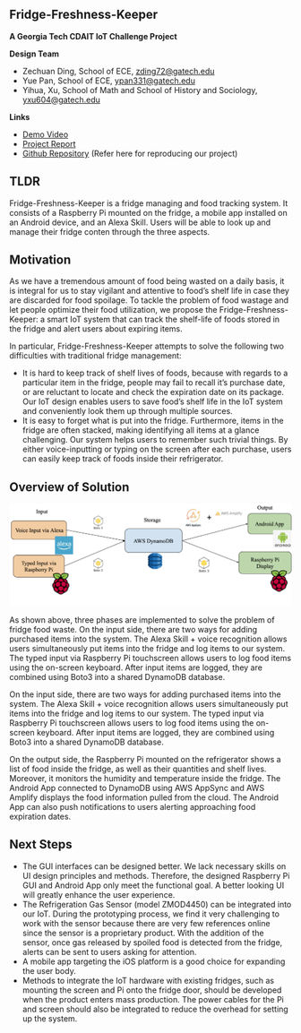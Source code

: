 ## Fridge-Freshness-Keeper

**A Georgia Tech CDAIT IoT Challenge Project**

**Design Team**
- Zechuan Ding, School of ECE, zding72@gatech.edu
- Yue Pan, School of ECE, ypan331@gatech.edu
- Yihua, Xu, School of Math and School of History and Sociology, yxu604@gatech.edu

**Links**
- [Demo Video](https://youtu.be/w1Gjtki0x8E)
- [Project Report](https://docs.google.com/document/d/1jFisFSvs9kEznSA4-92oM_S1GHq3HtN5IAoPb1JMBIw/edit?usp=sharing)
- [Github Repository](https://github.com/CPA872/Fridge-Freshness-Keeper)  (Refer here for reproducing our project)

## TLDR

Fridge-Freshness-Keeper is a fridge managing and food tracking system. It consists of a Raspberry Pi mounted on the fridge, a mobile app installed on an Android device, and an Alexa Skill. Users will be able to look up and manage their fridge conten through the three aspects. 

## Motivation

As we have a tremendous amount of food being wasted on a daily basis, it is integral for us to stay vigilant and attentive to food’s shelf life in case they are discarded for food spoilage. To tackle the problem of food wastage and let people optimize their food utilization, we propose the Fridge-Freshness-Keeper: a smart IoT system that can track the shelf-life of foods stored in the fridge and alert users about expiring items. 

In particular, Fridge-Freshness-Keeper attempts to solve the following two difficulties with traditional fridge management:
- It is hard to keep track of shelf lives of foods, because with regards to a particular item in the fridge, people may fail to recall it’s purchase date, or are reluctant to locate and check the expiration date on its package. Our IoT design enables users to save food’s shelf life in the IoT system and conveniently look them up through multiple sources.
- It is easy to forget what is put into the fridge. Furthermore, items in the fridge are often stacked, making identifying all items at a glance challenging. Our system helps users to remember such trivial things. By either voice-inputting or typing on the screen after each purchase, users can easily keep track of foods inside their refrigerator. 

## Overview of Solution
<img src="gh_rsc/sol.png" alt="solution overview" class="inline"/>
<!-- ![solution overview](https://github.com/CPA872/Fridge-Freshness-Keeper/blob/main/gh_rsc/sol.png) -->

As shown above, three phases are implemented to solve the problem of fridge food waste. On the input side, there are two ways for adding purchased items into the system. The Alexa Skill + voice recognition allows users simultaneously put items into the fridge and log items to our system. The typed input via Raspberry Pi touchscreen allows users to log food items using the on-screen keyboard. After input items are logged, they are combined using Boto3 into a shared DynamoDB database. 

On the input side, there are two ways for adding purchased items into the system. The Alexa Skill + voice recognition allows users simultaneously put items into the fridge and log items to our system. The typed input via Raspberry Pi touchscreen allows users to log food items using the on-screen keyboard. After input items are logged, they are combined using Boto3 into a shared DynamoDB database. 

On the output side, the Raspberry Pi mounted on the refrigerator shows a list of food inside the fridge, as well as their quantities and shelf lives. Moreover, it monitors the humidity and temperature inside the fridge. The Android App connected to DynamoDB using AWS AppSync and AWS Amplify displays the food information pulled from the cloud. The Android App can also push notifications to users alerting approaching food expiration dates. 

## Next Steps
- The GUI interfaces can be designed better. We lack necessary skills on UI design principles and methods. Therefore, the designed Raspberry Pi GUI and Android App only meet the functional goal. A better looking UI will greatly enhance the user experience. 
- The Refrigeration Gas Sensor (model ZMOD4450) can be integrated into our IoT. During the prototyping process, we find it very challenging to work with the sensor because there are very few references online since the sensor is a proprietary product. With the addition of the sensor, once gas released by spoiled food is detected from the fridge, alerts can be sent to users asking for attention.
- A mobile app targeting the iOS platform is a good choice for expanding the user body.
- Methods to integrate the IoT hardware with existing fridges, such as mounting the screen and Pi onto the fridge door, should be developed when the product enters mass production. The power cables for the Pi and screen should also be integrated to reduce the overhead for setting up the system. 
